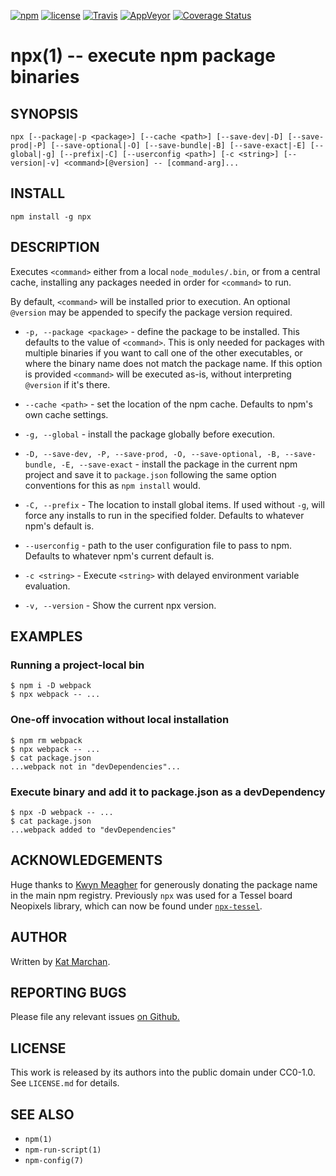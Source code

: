 [![npm](https://img.shields.io/npm/v/npx.svg)](https://npm.im/npx) [![license](https://img.shields.io/npm/l/npx.svg)](https://npm.im/npx) [![Travis](https://img.shields.io/travis/zkat/npx.svg)](https://travis-ci.org/zkat/npx) [![AppVeyor](https://ci.appveyor.com/api/projects/status/github/zkat/npx?svg=true)](https://ci.appveyor.com/project/zkat/npx) [![Coverage Status](https://coveralls.io/repos/github/zkat/npx/badge.svg?branch=latest)](https://coveralls.io/github/zkat/npx?branch=latest)

# npx(1) -- execute npm package binaries

## SYNOPSIS

`npx [--package|-p <package>] [--cache <path>] [--save-dev|-D] [--save-prod|-P] [--save-optional|-O] [--save-bundle|-B] [--save-exact|-E] [--global|-g] [--prefix|-C] [--userconfig <path>] [-c <string>] [--version|-v] <command>[@version] -- [command-arg]...`

## INSTALL

`npm install -g npx`

## DESCRIPTION

Executes `<command>` either from a local `node_modules/.bin`, or from a central cache, installing any packages needed in order for `<command>` to run.

By default, `<command>` will be installed prior to execution. An optional `@version` may be appended to specify the package version required.

* `-p, --package <package>` - define the package to be installed. This defaults to the value of `<command>`. This is only needed for packages with multiple binaries if you want to call one of the other executables, or where the binary name does not match the package name. If this option is provided `<command>` will be executed as-is, without interpreting `@version` if it's there.

* `--cache <path>` - set the location of the npm cache. Defaults to npm's own cache settings.

* `-g, --global` - install the package globally before execution.

* `-D, --save-dev, -P, --save-prod, -O, --save-optional, -B, --save-bundle, -E, --save-exact` - install the package in the current npm project and save it to `package.json` following the same option conventions for this as `npm install` would.

* `-C, --prefix` - The location to install global items. If used without `-g`, will force any installs to run in the specified folder. Defaults to whatever npm's default is.

* `--userconfig` - path to the user configuration file to pass to npm. Defaults to whatever npm's current default is.

* `-c <string>` - Execute `<string>` with delayed environment variable evaluation.

* `-v, --version` - Show the current npx version.

## EXAMPLES

### Running a project-local bin

```
$ npm i -D webpack
$ npx webpack -- ...
```

### One-off invocation without local installation

```
$ npm rm webpack
$ npx webpack -- ...
$ cat package.json
...webpack not in "devDependencies"...
```

### Execute binary and add it to package.json as a devDependency

```
$ npx -D webpack -- ...
$ cat package.json
...webpack added to "devDependencies"
```

## ACKNOWLEDGEMENTS

Huge thanks to [Kwyn Meagher](https://blog.kwyn.io) for generously donating the package name in the main npm registry. Previously `npx` was used for a Tessel board Neopixels library, which can now be found under [`npx-tessel`](https://npm.im/npx-tessel).

## AUTHOR

Written by [Kat Marchan](https://github.com/zkat).

## REPORTING BUGS

Please file any relevant issues [on Github.](https://github.com/zkat/npx)

## LICENSE

This work is released by its authors into the public domain under CC0-1.0. See `LICENSE.md` for details.

## SEE ALSO

* `npm(1)`
* `npm-run-script(1)`
* `npm-config(7)`
